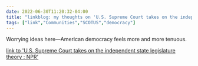 ---date: 2022-06-30T11:20:32-04:00title: "linkblog: my thoughts on 'U.S. Supreme Court takes on the independent state legislature theory : NPR'"tags: ["link","Communities","SCOTUS","democracy"]---Worrying ideas here—American democracy feels more and more tenuous. [link to 'U.S. Supreme Court takes on the independent state legislature theory : NPR'](https://www.npr.org/2022/06/30/1107648753/supreme-court-north-carolina-redistricting-independent-state-legislature-theory)